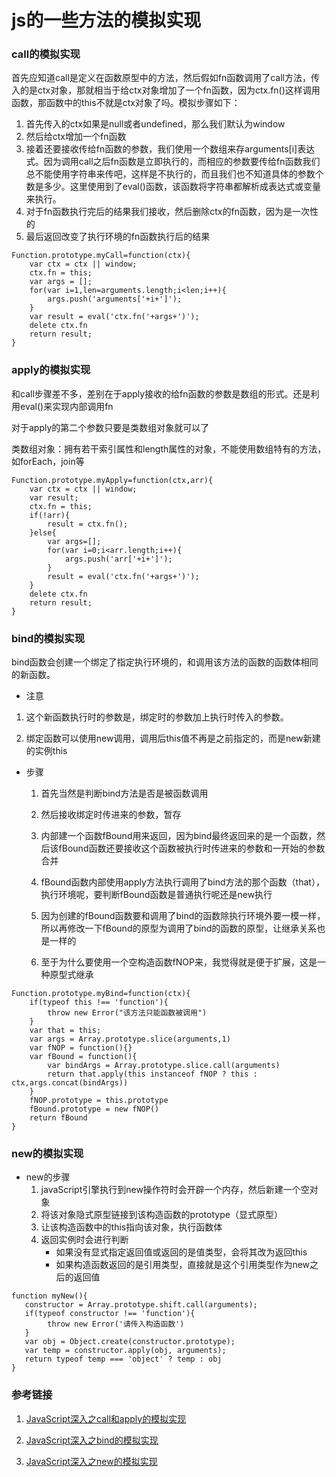 

# js的一些方法的模拟实现

### call的模拟实现

首先应知道call是定义在函数原型中的方法，然后假如fn函数调用了call方法，传入的是ctx对象，那就相当于给ctx对象增加了一个fn函数，因为ctx.fn()这样调用函数，那函数中的this不就是ctx对象了吗。模拟步骤如下：

1. 首先传入的ctx如果是null或者undefined，那么我们默认为window
2. 然后给ctx增加一个fn函数
3. 接着还要接收传给fn函数的参数，我们使用一个数组来存arguments[i]表达式。因为调用call之后fn函数是立即执行的，而相应的参数要传给fn函数我们总不能使用字符串来传吧，这样是不执行的，而且我们也不知道具体的参数个数是多少。这里使用到了eval()函数，该函数将字符串都解析成表达式或变量来执行。
4. 对于fn函数执行完后的结果我们接收，然后删除ctx的fn函数，因为是一次性的
5. 最后返回改变了执行环境的fn函数执行后的结果

```
Function.prototype.myCall=function(ctx){
    var ctx = ctx || window;
    ctx.fn = this;
    var args = [];
    for(var i=1,len=arguments.length;i<len;i++){
        args.push('arguments['+i+']');
    }
    var result = eval('ctx.fn('+args+')');
    delete ctx.fn
    return result;
}
```



### apply的模拟实现

和call步骤差不多，差别在于apply接收的给fn函数的参数是数组的形式。还是利用eval()来实现内部调用fn

对于apply的第二个参数只要是类数组对象就可以了

类数组对象：拥有若干索引属性和length属性的对象，不能使用数组特有的方法，如forEach，join等

```
Function.prototype.myApply=function(ctx,arr){
    var ctx = ctx || window;
    var result;
    ctx.fn = this;
    if(!arr){
        result = ctx.fn();
    }else{
        var args=[];
        for(var i=0;i<arr.length;i++){
            args.push('arr['+i+']');
        }
        result = eval('ctx.fn('+args+')');
    }
    delete ctx.fn
    return result;
}
```



### bind的模拟实现

bind函数会创建一个绑定了指定执行环境的，和调用该方法的函数的函数体相同的新函数。

- 注意

1. 这个新函数执行时的参数是，绑定时的参数加上执行时传入的参数。

2. 绑定函数可以使用new调用，调用后this值不再是之前指定的，而是new新建的实例this

- 步骤

  1. 首先当然是判断bind方法是否是被函数调用

  2. 然后接收绑定时传进来的参数，暂存

  3. 内部建一个函数fBound用来返回，因为bind最终返回来的是一个函数，然后该fBound函数还要接收这个函数被执行时传进来的参数和一开始的参数合并

  4. fBound函数内部使用apply方法执行调用了bind方法的那个函数（that），执行环境呢，要判断fBound函数是普通执行呢还是new执行

  5. 因为创建的fBound函数要和调用了bind的函数除执行环境外要一模一样，所以再修改一下fBound的原型为调用了bind的函数的原型，让继承关系也是一样的

  6. 至于为什么要使用一个空构造函数fNOP来，我觉得就是便于扩展，这是一种原型式继承


```
Function.prototype.myBind=function(ctx){
    if(typeof this !== 'function'){
        throw new Error("该方法只能函数被调用")
    }
    var that = this;
    var args = Array.prototype.slice(arguments,1)
    var fNOP = function(){}
    var fBound = function(){
        var bindArgs = Array.prototype.slice.call(arguments)
        return that.apply(this instanceof fNOP ? this : ctx,args.concat(bindArgs))
    }
    fNOP.prototype = this.prototype
    fBound.prototype = new fNOP()
    return fBound
}
```



### new的模拟实现

- new的步骤
  1. javaScript引擎执行到new操作符时会开辟一个内存，然后新建一个空对象
  2. 将该对象隐式原型链接到该构造函数的prototype（显式原型）
  3. 让该构造函数中的this指向该对象，执行函数体
  4. 返回实例时会进行判断
     + 如果没有显式指定返回值或返回的是值类型，会将其改为返回this
     + 如果构造函数返回的是引用类型，直接就是这个引用类型作为new之后的返回值

```
function myNew(){
   constructor = Array.prototype.shift.call(arguments);
   if(typeof constructor !== 'function'){
        throw new Error('请传入构造函数')
   }
   var obj = Object.create(constructor.prototype);
   var temp = constructor.apply(obj, arguments);
   return typeof temp === 'object' ? temp : obj
}
```



### 参考链接

1. [JavaScript深入之call和apply的模拟实现](https://github.com/mqyqingfeng/Blog/issues/11)

2. [JavaScript深入之bind的模拟实现 ](https://github.com/mqyqingfeng/Blog/issues/12)

3. [JavaScript深入之new的模拟实现 ](https://github.com/mqyqingfeng/Blog/issues/13)
